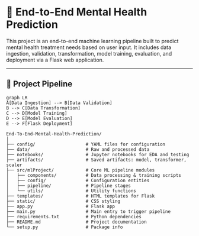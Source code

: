 # 🧠 End-to-End Mental Health Prediction

This project is an end-to-end machine learning pipeline built to predict mental health treatment needs based on user input. It includes data ingestion, validation, transformation, model training, evaluation, and deployment via a Flask web application.

---

## 🚀 Project Pipeline

```mermaid
graph LR
A[Data Ingestion] --> B[Data Validation]
B --> C[Data Transformation]
C --> D[Model Training]
D --> E[Model Evaluation]
E --> F[Flask Deployment]

End-To-End-Mental-Health-Prediction/
│
├── config/                   # YAML files for configuration
├── data/                     # Raw and processed data
├── notebooks/                # Jupyter notebooks for EDA and testing
├── artifacts/                # Saved artifacts: model, transformer, scaler
├── src/mlProject/            # Core ML pipeline modules
│   ├── components/           # Data processing & training scripts
│   ├── config/               # Configuration entities
│   ├── pipeline/             # Pipeline stages
│   └── utils/                # Utility functions
├── templates/                # HTML templates for Flask
├── static/                   # CSS styling
├── app.py                    # Flask app
├── main.py                   # Main entry to trigger pipeline
├── requirements.txt          # Python dependencies
├── README.md                 # Project documentation
└── setup.py                  # Package info
